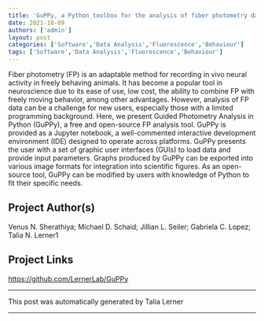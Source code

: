 ```yaml
---
title: 'GuPPy, a Python toolbox for the analysis of fiber photometry data'
date: 2021-10-09
authors: ['admin']
layout: post
categories: ['Software','Data Analysis','Fluorescence','Behaviour']
tags: ['Software','Data Analysis','Fluorescence','Behaviour']
---
```

Fiber photometry (FP) is an adaptable method for recording in vivo neural activity in freely behaving animals. It has become a popular tool in neuroscience due to its ease of use, low cost, the ability to combine FP with freely moving behavior, among other advantages. However, analysis of FP data can be a challenge for new users, especially those with a limited programming background. Here, we present Guided Photometry Analysis in Python (GuPPy), a free and open-source FP analysis tool. GuPPy is provided as a Jupyter notebook, a well-commented interactive development environment (IDE) designed to operate across platforms. GuPPy presents the user with a set of graphic user interfaces (GUIs) to load data and provide input parameters. Graphs produced by GuPPy can be exported into various image formats for integration into scientific figures. As an open-source tool, GuPPy can be modified by users with knowledge of Python to fit their specific needs.
## Project Author(s)
Venus N. Sherathiya; Michael D. Schaid; Jillian L. Seiler; Gabriela C. Lopez; Talia N. Lerner1
## Project Links
https://github.com/LernerLab/GuPPy
***
This post was automatically generated by
Talia Lerner
***
